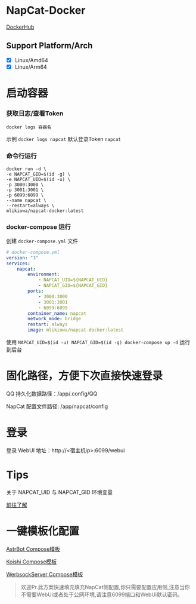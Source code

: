 # NapCat-Docker

[DockerHub](https://hub.docker.com/r/mlikiowa/napcat-docker)

## Support Platform/Arch
- [x] Linux/Amd64
- [x] Linux/Arm64

# 启动容器
### 获取日志/查看Token
`docker logs 容器名`
 
示例 `docker logs napcat`
默认登录Token `napcat`
### 命令行运行

```shell
docker run -d \
-e NAPCAT_GID=$(id -g) \
-e NAPCAT_UID=$(id -u) \
-p 3000:3000 \
-p 3001:3001 \
-p 6099:6099 \
--name napcat \
--restart=always \
mlikiowa/napcat-docker:latest
```

### docker-compose 运行

创建 `docker-compose.yml` 文件
```yaml
# docker-compose.yml
version: "3"
services:
    napcat:
        environment:
            - NAPCAT_UID=${NAPCAT_UID}
            - NAPCAT_GID=${NAPCAT_GID}
        ports:
            - 3000:3000
            - 3001:3001
            - 6099:6099
        container_name: napcat
        network_mode: bridge
        restart: always
        image: mlikiowa/napcat-docker:latest
```

使用 `NAPCAT_UID=$(id -u) NAPCAT_GID=$(id -g) docker-compose up -d` 运行到后台


# 固化路径，方便下次直接快速登录

QQ 持久化数据路径：/app/.config/QQ

NapCat 配置文件路径: /app/napcat/config

# 登录

登录 WebUI 地址：http://<宿主机ip>:6099/webui

# Tips
关于 NAPCAT_UID 与 NAPCAT_GID 环境变量

[前往了解](https://containerization-automation.readthedocs.io/zh-cn/latest/docker/storage/[gosu]%E7%BB%91%E5%AE%9A%E6%8C%82%E8%BD%BD%E6%9C%80%E4%BD%B3%E5%AE%9E%E8%B7%B5/)


# 一键模板化配置
[AstrBot Compose模板](./compose/astrbot.yml)

[Koishi Compose模板](./compose/koishi.yml)

[WerbsockServer Compose模板](./compose/ws.yml)

> 欢迎Pr.此方案快速填充填充NapCat侧配置,你只需要配置应用侧,注意当你不需要WebUi或者处于公网环境,请注意6099端口和WebUi默认密码。

